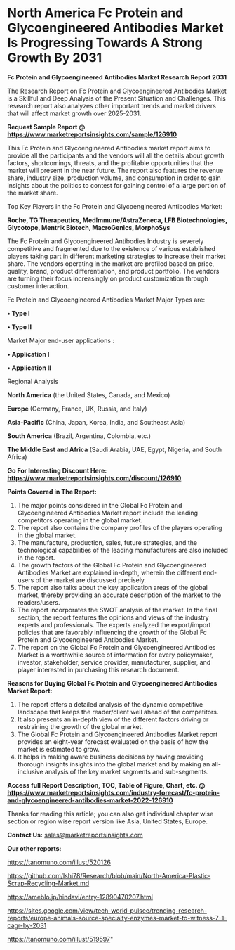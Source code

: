 # North America Fc Protein and Glycoengineered Antibodies Market Is Progressing Towards A Strong Growth By 2031

<strong>Fc Protein and Glycoengineered Antibodies Market Research Report 2031</strong>

The Research Report on Fc Protein and Glycoengineered Antibodies Market is a Skillful and Deep Analysis of the Present Situation and Challenges. This research report also analyzes other important trends and market drivers that will affect market growth over 2025-2031.

<strong>Request Sample Report @ <a href=https://www.marketreportsinsights.com/sample/126910>https://www.marketreportsinsights.com/sample/126910</a></strong>

This Fc Protein and Glycoengineered Antibodies market report aims to provide all the participants and the vendors will all the details about growth factors, shortcomings, threats, and the profitable opportunities that the market will present in the near future. The report also features the revenue share, industry size, production volume, and consumption in order to gain insights about the politics to contest for gaining control of a large portion of the market share.

Top Key Players in the Fc Protein and Glycoengineered Antibodies Market:

<strong>Roche, TG Therapeutics, MedImmune/AstraZeneca, LFB Biotechnologies, Glycotope, Mentrik Biotech, MacroGenics, MorphoSys</strong>

The Fc Protein and Glycoengineered Antibodies Industry is severely competitive and fragmented due to the existence of various established players taking part in different marketing strategies to increase their market share. The vendors operating in the market are profiled based on price, quality, brand, product differentiation, and product portfolio. The vendors are turning their focus increasingly on product customization through customer interaction.

Fc Protein and Glycoengineered Antibodies Market Major Types are:

<strong>• Type I

• Type II</strong>

Market Major end-user applications :

<strong>• Application I

• Application II</strong>

Regional Analysis

</u><strong><b>North America</b></strong> (the United States, Canada, and Mexico)

<strong><b>Europe </b></strong>(Germany, France, UK, Russia, and Italy)

<strong><b>Asia-Pacific</b></strong> (China, Japan, Korea, India, and Southeast Asia)

<strong><b>South America</b></strong> (Brazil, Argentina, Colombia, etc.)

<strong><b>The Middle East and Africa</b></strong> (Saudi Arabia, UAE, Egypt, Nigeria, and South Africa)

<strong>Go For Interesting Discount Here: <a href=https://www.marketreportsinsights.com/discount/126910>https://www.marketreportsinsights.com/discount/126910</a></strong>

<strong>Points Covered in The Report:</strong>
<ol>
  <li>The major points considered in the Global Fc Protein and Glycoengineered Antibodies Market report include the leading competitors operating in the global market.</li>
  <li>The report also contains the company profiles of the players operating in the global market.</li>
  <li>The manufacture, production, sales, future strategies, and the technological capabilities of the leading manufacturers are also included in the report.</li>
  <li>The growth factors of the Global Fc Protein and Glycoengineered Antibodies Market are explained in-depth, wherein the different end-users of the market are discussed precisely.</li>
  <li>The report also talks about the key application areas of the global market, thereby providing an accurate description of the market to the readers/users.</li>
  <li>The report incorporates the SWOT analysis of the market. In the final section, the report features the opinions and views of the industry experts and professionals. The experts analyzed the export/import policies that are favorably influencing the growth of the Global Fc Protein and Glycoengineered Antibodies Market.</li>
  <li>The report on the Global Fc Protein and Glycoengineered Antibodies Market is a worthwhile source of information for every policymaker, investor, stakeholder, service provider, manufacturer, supplier, and player interested in purchasing this research document.</li>
</ol>
<strong>Reasons for Buying Global Fc Protein and Glycoengineered Antibodies Market Report:</strong>

<ol>
  <li>The report offers a detailed analysis of the dynamic competitive landscape that keeps the reader/client well ahead of the competitors.</li>
  <li>It also presents an in-depth view of the different factors driving or restraining the growth of the global market.</li>
  <li>The Global Fc Protein and Glycoengineered Antibodies Market report provides an eight-year forecast evaluated on the basis of how the market is estimated to grow.</li>
  <li>It helps in making aware business decisions by having providing thorough insights insights into the global market and by making an all-inclusive analysis of the key market segments and sub-segments.</li>
</ol>
<strong>Access full Report Description, TOC, Table of Figure, Chart, etc. @ <a href=https://www.marketreportsinsights.com/industry-forecast/fc-protein-and-glycoengineered-antibodies-market-2022-126910>https://www.marketreportsinsights.com/industry-forecast/fc-protein-and-glycoengineered-antibodies-market-2022-126910</a></strong>


Thanks for reading this article; you can also get individual chapter wise section or region wise report version like Asia, United States, Europe.

<strong>Contact Us:</strong>
sales@marketreportsinsights.com

<strong>Our other reports:</strong>

<a href=https://tanomuno.com/illust/520126>https://tanomuno.com/illust/520126</a>

<a href=https://github.com/Ishi78/Research/blob/main/North-America-Plastic-Scrap-Recycling-Market.md>https://github.com/Ishi78/Research/blob/main/North-America-Plastic-Scrap-Recycling-Market.md</a>

<a href=https://ameblo.jp/hindavi/entry-12890470207.html>https://ameblo.jp/hindavi/entry-12890470207.html</a>

<a href=https://sites.google.com/view/tech-world-pulsee/trending-research-reports/europe-animals-source-specialty-enzymes-market-to-witness-7-1-cagr-by-2031>https://sites.google.com/view/tech-world-pulsee/trending-research-reports/europe-animals-source-specialty-enzymes-market-to-witness-7-1-cagr-by-2031</a>

<a href=https://tanomuno.com/illust/519597>https://tanomuno.com/illust/519597</a>"
